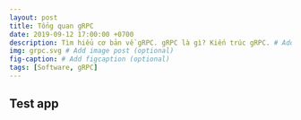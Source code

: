 ```yaml
---
layout: post
title: Tổng quan gRPC
date: 2019-09-12 17:00:00 +0700
description: Tìm hiểu cơ bản về gRPC. gRPC là gì? Kiến trúc gRPC. # Add post description (optional)
img: grpc.svg # Add image post (optional)
fig-caption: # Add figcaption (optional)
tags: [Software, gRPC]
---
```

## Test app